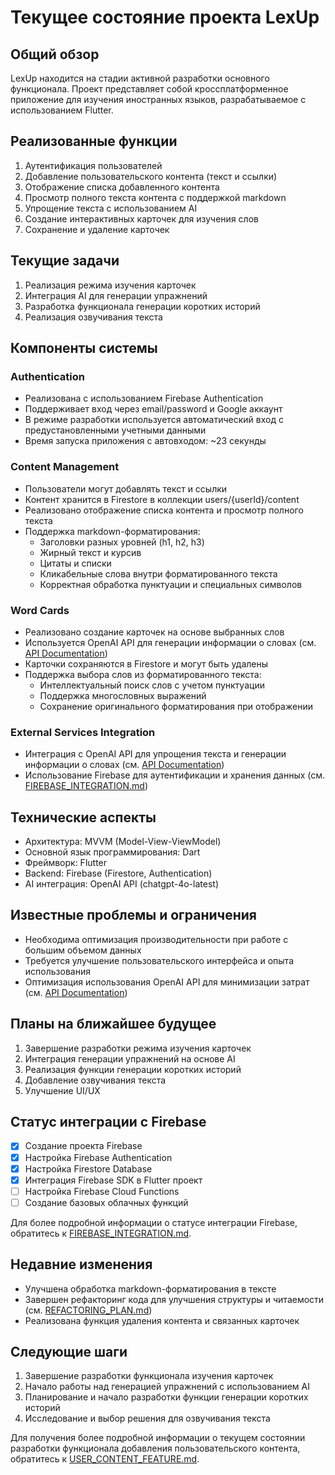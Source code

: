 # Текущее состояние проекта LexUp

## Общий обзор

LexUp находится на стадии активной разработки основного функционала. Проект представляет собой кроссплатформенное приложение для изучения иностранных языков, разрабатываемое с использованием Flutter.

## Реализованные функции

1. Аутентификация пользователей
2. Добавление пользовательского контента (текст и ссылки)
3. Отображение списка добавленного контента
4. Просмотр полного текста контента с поддержкой markdown
5. Упрощение текста с использованием AI
6. Создание интерактивных карточек для изучения слов
7. Сохранение и удаление карточек

## Текущие задачи

1. Реализация режима изучения карточек
2. Интеграция AI для генерации упражнений
3. Разработка функционала генерации коротких историй
4. Реализация озвучивания текста

## Компоненты системы

### Authentication

- Реализована с использованием Firebase Authentication
- Поддерживает вход через email/password и Google аккаунт
- В режиме разработки используется автоматический вход с предустановленными учетными данными
- Время запуска приложения с автовходом: ~23 секунды

### Content Management

- Пользователи могут добавлять текст и ссылки
- Контент хранится в Firestore в коллекции users/{userId}/content
- Реализовано отображение списка контента и просмотр полного текста
- Поддержка markdown-форматирования:
  - Заголовки разных уровней (h1, h2, h3)
  - Жирный текст и курсив
  - Цитаты и списки
  - Кликабельные слова внутри форматированного текста
  - Корректная обработка пунктуации и специальных символов

### Word Cards

- Реализовано создание карточек на основе выбранных слов
- Используется OpenAI API для генерации информации о словах (см. [API Documentation](api-documentation.md))
- Карточки сохраняются в Firestore и могут быть удалены
- Поддержка выбора слов из форматированного текста:
  - Интеллектуальный поиск слов с учетом пунктуации
  - Поддержка многословных выражений
  - Сохранение оригинального форматирования при отображении

### External Services Integration

- Интеграция с OpenAI API для упрощения текста и генерации информации о словах (см. [API Documentation](api-documentation.md))
- Использование Firebase для аутентификации и хранения данных (см. [FIREBASE_INTEGRATION.md](FIREBASE_INTEGRATION.md))

## Технические аспекты

- Архитектура: MVVM (Model-View-ViewModel)
- Основной язык программирования: Dart
- Фреймворк: Flutter
- Backend: Firebase (Firestore, Authentication)
- AI интеграция: OpenAI API (chatgpt-4o-latest)

## Известные проблемы и ограничения

- Необходима оптимизация производительности при работе с большим объемом данных
- Требуется улучшение пользовательского интерфейса и опыта использования
- Оптимизация использования OpenAI API для минимизации затрат (см. [API Documentation](api-documentation.md#стратегии-минимизации-затрат))

## Планы на ближайшее будущее

1. Завершение разработки режима изучения карточек
2. Интеграция генерации упражнений на основе AI
3. Реализация функции генерации коротких историй
4. Добавление озвучивания текста
5. Улучшение UI/UX

## Статус интеграции с Firebase

- [x] Создание проекта Firebase
- [x] Настройка Firebase Authentication
- [x] Настройка Firestore Database
- [x] Интеграция Firebase SDK в Flutter проект
- [ ] Настройка Firebase Cloud Functions
- [ ] Создание базовых облачных функций

Для более подробной информации о статусе интеграции Firebase, обратитесь к [FIREBASE_INTEGRATION.md](FIREBASE_INTEGRATION.md).

## Недавние изменения

- Улучшена обработка markdown-форматирования в тексте
- Завершен рефакторинг кода для улучшения структуры и читаемости (см. [REFACTORING_PLAN.md](REFACTORING_PLAN.md))
- Реализована функция удаления контента и связанных карточек

## Следующие шаги

1. Завершение разработки функционала изучения карточек
2. Начало работы над генерацией упражнений с использованием AI
3. Планирование и начало разработки функции генерации коротких историй
4. Исследование и выбор решения для озвучивания текста

Для получения более подробной информации о текущем состоянии разработки функционала добавления пользовательского контента, обратитесь к [USER_CONTENT_FEATURE.md](USER_CONTENT_FEATURE.md).

